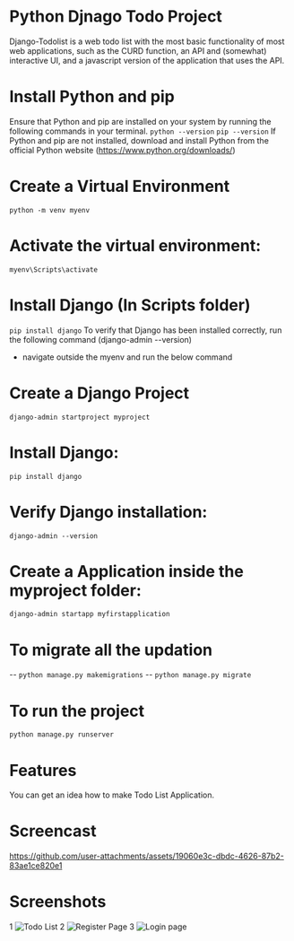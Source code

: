 # Python Djnago Todo Project
Django-Todolist is a web todo list with the most basic functionality of most web applications, such as the CURD function, an API and (somewhat) interactive UI, and a javascript version of the application that uses the API.

# Install Python and pip
Ensure that Python and pip are installed on your system by running the following commands in your terminal.
`python --version`
`pip --version`
If Python and pip are not installed, download and install Python from the official Python website (https://www.python.org/downloads/)

# Create a Virtual Environment
`python -m venv myenv`

# Activate the virtual environment:
`myenv\Scripts\activate`

# Install Django (In Scripts folder)
`pip install django`
To verify that Django has been installed correctly, run the following command (django-admin --version)
- navigate  outside the myenv and run the below command

# Create a Django Project
`django-admin startproject myproject`

# Install Django:
`pip install django`

# Verify Django installation:
`django-admin --version`

# Create a Application inside the myproject folder:
`django-admin startapp myfirstapplication`

# To migrate all the updation
-- `python manage.py makemigrations`
-- `python manage.py migrate`

# To run the project
`python manage.py runserver`

# Features
You can get an idea how to make Todo List Application.

# Screencast
https://github.com/user-attachments/assets/19060e3c-dbdc-4626-87b2-83ae1ce820e1

# Screenshots

1
![Todo List](https://github.com/user-attachments/assets/6aafc649-ee88-4d97-be67-23a51cd6cf60)
2
![Register Page](https://github.com/user-attachments/assets/bf4f95d0-c301-4a56-a0b5-a340e798fa02)
3
![Login page](https://github.com/user-attachments/assets/1fb6fbc3-1f66-43fd-a7c6-62e69ca7a4b9)








